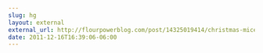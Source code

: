 ```yaml
---
slug: hg
layout: external
external_url: http://flourpowerblog.com/post/14325019414/christmas-mice-i-make-these-little-guys-every
date: 2011-12-16T16:39:06-06:00
---
```

